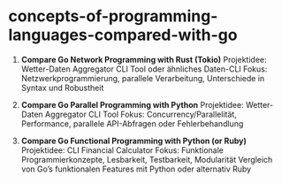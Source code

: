 # concepts-of-programming-languages-compared-with-go

1. **Compare Go Network Programming with Rust (Tokio)**
Projektidee: Wetter-Daten Aggregator CLI Tool oder ähnliches Daten-CLI
Fokus: Netzwerkprogrammierung, parallele Verarbeitung, Unterschiede in Syntax und Robustheit

2. **Compare Go Parallel Programming with Python**
Projektidee: Wetter-Daten Aggregator CLI Tool
Fokus: Concurrency/Parallelität, Performance, parallele API-Abfragen oder Fehlerbehandlung

3. **Compare Go Functional Programming with Python (or Ruby)**
Projektidee: CLI Financial Calculator
Fokus: Funktionale Programmierkonzepte, Lesbarkeit, Testbarkeit, Modularität
Vergleich von Go’s funktionalen Features mit Python oder alternativ Ruby
